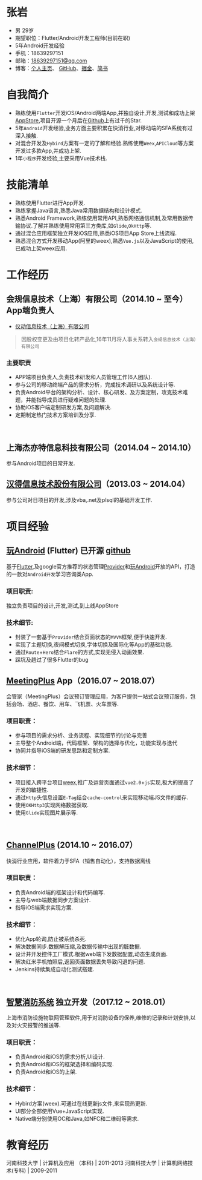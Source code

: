 

# 张岩
* 男  29岁
* 期望职位：Flutter/Android开发工程师(目前在职)
* 5年Android开发经验
* 手机：18639297151
* 邮箱：18639297151@qq.com
* 博客：[个人主页](http://blog.phoenixsky.cn)、 [GitHub](https://github.com/phoenixsky)、[掘金](https://juejin.im/user/567fe97c60b25aa3dcd4bcc0)、[简书](https://www.jianshu.com/u/145e6297cb26)

# 自我简介
* 熟练使用`Flutter`开发iOS/Android两端App,并独自设计,开发,测试和成功上架[AppStore](https://apps.apple.com/cn/app/id1477299503),项目开源一个月后在[Github](https://github.com/phoenixsky/fun_android_flutter)上有过千的Star.
* 5年`Android`开发经验,业务方面主要积累在快消行业,对移动端的SFA系统有过深入接触.
* 对混合开发及`Hybird`方案有一定的了解和经验.熟练使用`Weex`,`APICloud`等方案开发过多款App,并成功上架.
* 1年`小程序`开发经验,主要采用Vue技术栈.

# 技能清单
* 熟练使用Flutter进行App开发.
* 熟练掌握Java语言,熟悉Java常用数据结构和设计模式.
* 熟悉Android Framework,熟练使用常用API,熟悉网络通信机制,及常用数据传输协议.了解并熟练使用常用第三方类库,如`Glide`,`OkHttp`等.
* 通过混合应用框架独立开发iOS应用,熟悉iOS项目App Store上线流程.
* 熟悉混合方式开发移动App(阿里的weex),熟悉`Vue.js`以及JavaScript的使用,已成功上架weex应用.

# 工作经历
## 会规信息技术（上海）有限公司（2014.10 ~ 至今）App端负责人
* [仪动信息技术（上海）有限公司](http://www.meetinglus.cn/)

> 因股权变更及由项目化转产品化,16年11月将人事关系转入`会规信息技术（上海）有限公司`

### 主要职责
  * APP端项目负责人,负责技术研发和人员管理工作(6人团队).
  * 参与公司的移动终端产品的需求分析，完成技术调研以及系统设计等.
  * 负责Android平台的架构分析、设计、核心研发、及方案定制，攻克技术难题，并能指导成员进行疑难问题的处理.
  * 协助iOS客户端定制研发方案,及问题解决.
  * 定期制定热门技术方案培训及分享.
<br/>

## 上海杰亦特信息科技有限公司（2014.04 ~ 2014.10）

  参与Android项目的日常开发.

## [汉得信息技术股份有限公司](http://www.hand-china.com/)（2013.03 ~ 2014.04）

  参与公司对日项目的开发,涉及vba,.net及plsql的基础开发工作.

# 项目经验

## [玩Android](https://apps.apple.com/cn/app/id1477299503) (Flutter) 已开源 [github](https://github.com/phoenixsky/fun_android_flutter)

基于[Flutter](https://flutter.dev),及google官方推荐的状态管理[Provider](https://github.com/rrousselGit/provider)和[玩Android](https://wanandroid.com/)开放的API，打造的一款对`Android开发`学习咨询类App.
    
### 项目职责:
独立负责项目的设计,开发,测试,到上线AppStore
### 技术细节:
* 封装了一套基于`Provider`结合页面状态的`MVVM`框架,便于快速开发.
* 实现了主题切换,夜间模式切换,字体切换及国际化等App的基础功能.
* 通过`Route`+`Hero`结合`Flare`的方式,实现无侵入动画效果.
* 踩坑及趟过了很多Flutter的bug

## [MeetingPlus](https://itunes.apple.com/cn/app/meetingplus/id1166489529?mt=8) App（2016.07 ~ 2018.07）

会管家（MeetingPlus）会议预订管理应用，为客户提供一站式会议预订服务，包括会场、酒店、餐饮、用车、飞机票、火车票等.
	
### 项目职责：
* 参与项目的需求分析、业务流程、实现细节的讨论与完善
* 主导整个Android端，代码框架、架构的选择与优化，功能实现与迭代
* 协同并指导iOS端的研发思路和定制方案.
	
### 技术细节：
* 项目接入跨平台项目[weex](http://weex.apache.org/index.html),推广及运营页面通过`vue2.0`+`js`实现,极大的提高了开发的敏捷性.
* 通过`Http`头信息设置`E-Tag`结合`cache-control`来实现移动端JS文件的缓存.
* 使用`OKHttp3`实现网络数据获取.
* 使用`Glide`实现图片展示等.
<br/>

## [ChannelPlus](http://www.channelplus.cn/app/downloadPage/mobi) (2014.10 ~ 2016.07）
快消行业应用，软件着力于SFA（销售自动化），支持数据离线
	
### 项目职责：
* 负责Android端的框架设计和代码编写.
* 主导与web端数据同步方案设计.
* 指导iOS端需求实现方案.
	
### 技术细节：
* 优化App轮询,防止被系统杀死.
* 解决数据同步.数据解压缩,及数据传输中出现的脏数据.
* 设计并开发控件工厂模式.根据web端下发数据配置,动态生成页面.
* 解决红米手机拍照后,返回页面数据丢失导致闪退的问题.
* Jenkins持续集成自动化测试搭建.
<br/>

## [智慧消防系统](https://itunes.apple.com/cn/app/fas%E6%99%BA%E6%85%A7%E6%B6%88%E9%98%B2/id1342657762?mt=8) 独立开发（2017.12 ~ 2018.01）

上海市消防设施物联网管理软件,用于对消防设备的保养,维修的记录和计划安排,以及对火灾报警的推送等.
  
### 项目职责：
* 负责Android和iOS的需求分析,UI设计.
* 负责Android和iOS的框架选择和编码实现.
* 负责Android和iOS的上架.
	
### 技术细节：
* Hybird方案(weex).可通过在线更新js文件,来实现热更新.
* UI部分全部使用Vue+JavaScript实现.
* Native端分别使用OC和Java,如NFC和二维码等需求.

# 教育经历
河南科技大学  |  计算机及应用 （本科)  |  2011-2013
河南科技大学  |  计算机网络技术(专科)  |  2009-2011
